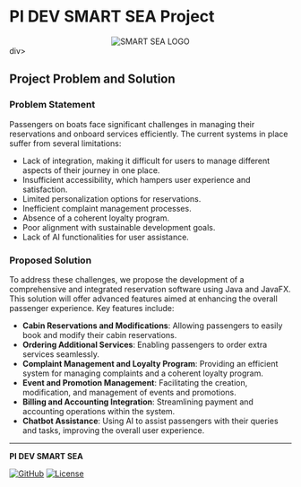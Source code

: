 # PI DEV SMART SEA Project
<div align="center" width="200px">
  <img src="https://github.com/pi-dev-smart-sea/.github/assets/74665047/a0fc202d-d2a4-4e5f-a6b3-8ab0f8c1158e" alt="SMART SEA LOGO" title="SMART SEA LOGO"/> 
</div>div>

## Project Problem and Solution

### Problem Statement
Passengers on boats face significant challenges in managing their reservations and onboard services efficiently. The current systems in place suffer from several limitations:
- Lack of integration, making it difficult for users to manage different aspects of their journey in one place.
- Insufficient accessibility, which hampers user experience and satisfaction.
- Limited personalization options for reservations.
- Inefficient complaint management processes.
- Absence of a coherent loyalty program.
- Poor alignment with sustainable development goals.
- Lack of AI functionalities for user assistance.

### Proposed Solution
To address these challenges, we propose the development of a comprehensive and integrated reservation software using Java and JavaFX. This solution will offer advanced features aimed at enhancing the overall passenger experience. Key features include:
- **Cabin Reservations and Modifications**: Allowing passengers to easily book and modify their cabin reservations.
- **Ordering Additional Services**: Enabling passengers to order extra services seamlessly.
- **Complaint Management and Loyalty Program**: Providing an efficient system for managing complaints and a coherent loyalty program.
- **Event and Promotion Management**: Facilitating the creation, modification, and management of events and promotions.
- **Billing and Accounting Integration**: Streamlining payment and accounting operations within the system.
- **Chatbot Assistance**: Using AI to assist passengers with their queries and tasks, improving the overall user experience.

---

**PI DEV SMART SEA**

[![GitHub](https://img.shields.io/github/PI-DEV-SMART-SEA/project)](https://github.com/PI-DEV-SMART-SEA/project) [![License](https://img.shields.io/github/license/PI-DEV-SMART-SEA/project)](https://github.com/PI-DEV-SMART-SEA/project/LICENSE)

